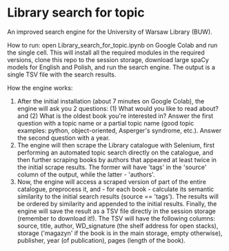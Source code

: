 # Library search for topic

An improved search engine for the University of Warsaw Library (BUW).

How to run: open Library_search_for_topic.ipynb on Google Colab and run the single cell. This will install all the required modules in the required versions, clone this repo to the session storage, download large spaCy models for English and Polish, and run the search engine. The output is a single TSV file with the search results.

How the engine works:
1. After the initial installation (about 7 minutes on Google Colab), the engine will ask you 2 questions: (1) What would you like to read about? and (2) What is the oldest book you're interested in? Answer the first question with a topic name or a partial topic name (good topic examples: python, object-oriented, Asperger's syndrome, etc.). Answer the second question with a year.
2. The engine will then scrape the Library catalogue with Selenium, first performing an automated topic search directly on the catalogue, and then further scraping books by authors that appeared at least twice in the initial scrape results. The former will have 'tags' in the 'source' column of the output, while the latter - 'authors'.
3. Now, the engine will access a scraped version of part of the entire catalogue, preprocess it, and - for each book - calculate its semantic similarity to the initial search results (source == 'tags'). The results will be ordered by similarity and appended to the initial results.
Finally, the engine will save the result as a TSV file directly in the session storage (remember to download it!). The TSV will have the following columns: source, title, author, WD_signature (the shelf address for open stacks), storage ('magazyn' if the book is in the main storage, empty otherwise), publisher, year (of publication), pages (length of the book).
